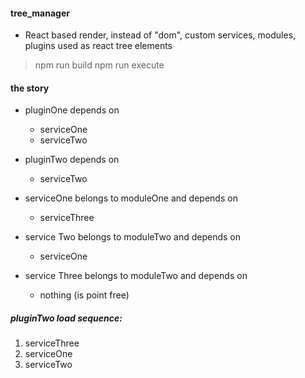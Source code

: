 #### tree_manager

* React based render, instead of "dom", custom services, modules, plugins used as react tree elements

> npm run build
> npm run execute

#### the story

* pluginOne depends on
    * serviceOne
    * serviceTwo

* pluginTwo depends on
    * serviceTwo

* serviceOne belongs to moduleOne and depends on
    * serviceThree

* service Two belongs to moduleTwo and depends on
    * serviceOne

* service Three belongs to moduleTwo and depends on
    * nothing (is point free)

##### pluginTwo load sequence:
1. serviceThree
2. serviceOne
3. serviceTwo
